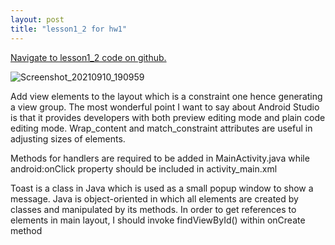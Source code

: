 ```yaml
---
layout: post
title: "lesson1_2 for hw1"
---
```


<a href="https://github.ccs.neu.edu/senyan/lesson1_2">Navigate to lesson1_2 code on github.</a>

![Screenshot_20210910_190959](https://user-images.githubusercontent.com/77960108/133004263-c616a724-a2e4-4719-b3c3-c885ebb67b9b.png)



<p>
Add view elements to the layout which is a constraint one hence generating a view group. The most wonderful point I want to say about Android Studio is that it provides developers with both preview editing mode and plain code editing mode. Wrap_content and match_constraint attributes are useful in adjusting sizes of elements.
</p>
<p>Methods for handlers are required to be added in MainActivity.java while android:onClick property should be included in activity_main.xml</p>
<p>Toast is a class in Java which is used as a small popup window to show a message. Java is object-oriented in which all elements are created by classes and manipulated by its methods. In order to get references to elements in main layout, I should invoke findViewById() within onCreate method</p>


